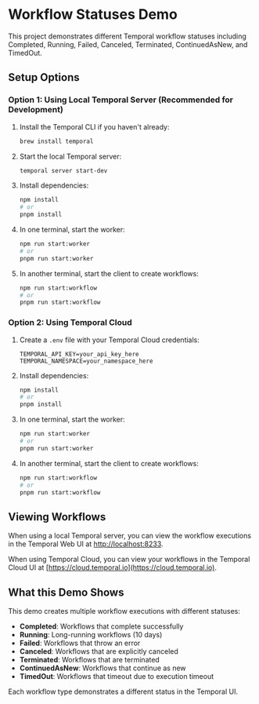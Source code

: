 # Workflow Statuses Demo

This project demonstrates different Temporal workflow statuses including Completed, Running, Failed, Canceled, Terminated, ContinuedAsNew, and TimedOut.

## Setup Options

### Option 1: Using Local Temporal Server (Recommended for Development)

1. Install the Temporal CLI if you haven't already:
   ```bash
   brew install temporal
   ```

2. Start the local Temporal server:
   ```bash
   temporal server start-dev
   ```

3. Install dependencies:
   ```bash
   npm install
   # or
   pnpm install
   ```

4. In one terminal, start the worker:
   ```bash
   npm run start:worker
   # or
   pnpm run start:worker
   ```

5. In another terminal, start the client to create workflows:
   ```bash
   npm run start:workflow
   # or
   pnpm run start:workflow
   ```

### Option 2: Using Temporal Cloud

1. Create a `.env` file with your Temporal Cloud credentials:
   ```
   TEMPORAL_API_KEY=your_api_key_here
   TEMPORAL_NAMESPACE=your_namespace_here
   ```

2. Install dependencies:
   ```bash
   npm install
   # or
   pnpm install
   ```

3. In one terminal, start the worker:
   ```bash
   npm run start:worker
   # or
   pnpm run start:worker
   ```

4. In another terminal, start the client to create workflows:
   ```bash
   npm run start:workflow
   # or
   pnpm run start:workflow
   ```

## Viewing Workflows

When using a local Temporal server, you can view the workflow executions in the Temporal Web UI at [http://localhost:8233](http://localhost:8233).

When using Temporal Cloud, you can view your workflows in the Temporal Cloud UI at [https://cloud.temporal.io](https://cloud.temporal.io).

## What this Demo Shows

This demo creates multiple workflow executions with different statuses:

- **Completed**: Workflows that complete successfully
- **Running**: Long-running workflows (10 days)
- **Failed**: Workflows that throw an error
- **Canceled**: Workflows that are explicitly canceled
- **Terminated**: Workflows that are terminated
- **ContinuedAsNew**: Workflows that continue as new
- **TimedOut**: Workflows that timeout due to execution timeout

Each workflow type demonstrates a different status in the Temporal UI.
